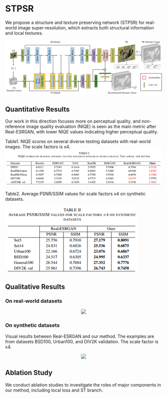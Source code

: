 # STPSR
We propose a structure and texture preserving network (STPSR) for real-world image super-resolution, which extracts both structural information and local textures.

<p align="center">  
  <img src="https://github.com/bjzzhou/STPSR/blob/main/Figures/framework.png">  
</p>


## Quantitative Results
Our work in this direction focuses more on perceptual quality, and non-reference image quality evaluation (NIQE) is seen as the main metric after Real-ESRGAN, with lower NIQE values indicating higher perceptual quality.

Table1. NIQE scores on several diverse testing datasets with real-world images. The scale factors is x4.
<img src="https://github.com/bjzzhou/STPSR/blob/main/Figures/table1.png"> 

Table2. Average PSNR/SSIM values for scale factors x4 on synthetic datasets.

<img src="https://github.com/bjzzhou/STPSR/blob/main/Figures/table2.png">  

    
## Qualitative Results
### On real-world datasets

<p align="center">  
  <img src="https://github.com/bjzzhou/STPSR/blob/main/Figures/other_real.png">  
</p>

### On synthetic datasets
Visual results between Real-ESRGAN and our method. The examples are from datasets BSD100, Urban100, and DIV2K validation. The scale factor is x4.

<p align="center">  
  <img src="https://github.com/bjzzhou/STPSR/blob/main/Figures/other_synthetic.png">  
</p>

## Ablation Study
We conduct ablation studies to investigate the roles of major components in our method, including local loss and ST branch. 
